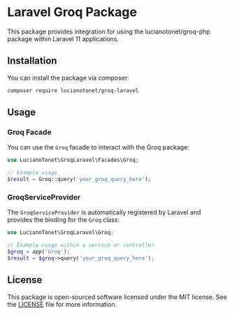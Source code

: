 # Laravel Groq Package

This package provides integration for using the lucianotonet/groq-php package within Laravel 11 applications.

## Installation

You can install the package via composer:

```bash
composer require lucianotonet/groq-laravel
```

## Usage

### Groq Facade

You can use the `Groq` facade to interact with the Groq package:

```php
use LucianoTonet\GroqLaravel\Facades\Groq;

// Example usage
$result = Groq::query('your_groq_query_here');
```

### GroqServiceProvider

The `GroqServiceProvider` is automatically registered by Laravel and provides the binding for the `Groq` class:

```php
use LucianoTonet\GroqLaravel\Groq;

// Example usage within a service or controller
$groq = app('Groq');
$result = $groq->query('your_groq_query_here');
```

## License

This package is open-sourced software licensed under the MIT license. See the [LICENSE](LICENSE) file for more information.
